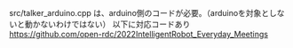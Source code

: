 src/talker_arduino.cpp は、arduino側のコードが必要。（arduinoを対象としないと動かないわけではない）
以下に対応コードあり
　https://github.com/open-rdc/2022IntelligentRobot_Everyday_Meetings
